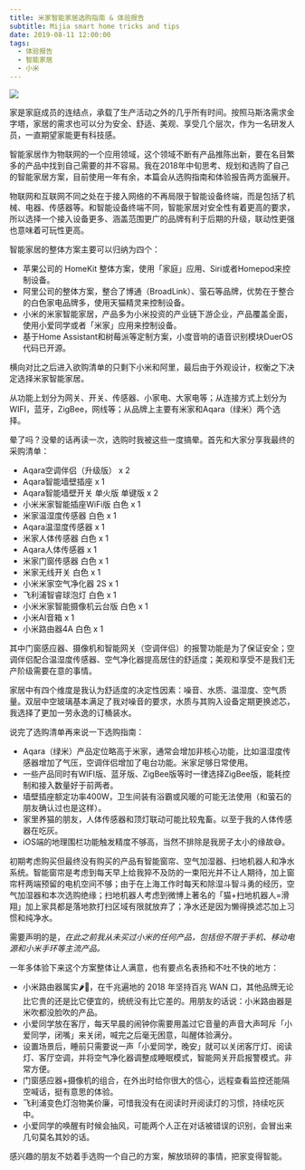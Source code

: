 ```yaml
---
title: 米家智能家居选购指南 & 体验报告
subtitle: Mijia smart home tricks and tips
date: 2019-08-11 12:00:00
tags:
  - 体验报告
  - 智能家居
  - 小米
---
```


![](http://pwj4lonpu.bkt.clouddn.com/mijia-smart-home.jpg)

家是家庭成员的连结点，承载了生产活动之外的几乎所有时间。按照马斯洛需求金字塔，家居的需求也可以分为安全、舒适、美观、享受几个层次，作为一名研发人员，一直期望家能更有科技感。

智能家居作为物联网的一个应用领域，这个领域不断有产品推陈出新，要在名目繁多的产品中找到自己需要的并不容易。我在2018年中旬思考、规划和选购了自己的智能家居方案，目前使用一年有余，本篇会从选购指南和体验报告两方面展开。

物联网和互联网不同之处在于接入网络的不再局限于智能设备终端，而是包括了机械、电器、传感器等。和智能设备终端不同，智能家居对安全性有着更高的要求，所以选择一个接入设备更多、涵盖范围更广的品牌有利于后期的升级，联动性更强也意味着可玩性更高。

智能家居的整体方案主要可以归纳为四个：

- 苹果公司的 HomeKit 整体方案，使用「家庭」应用、Siri或者Homepod来控制设备。
- 阿里公司的整体方案，整合了博通（BroadLink）、萤石等品牌，优势在于整合的白色家电品牌多，使用天猫精灵来控制设备。
- 小米的米家智能家居，产品多为小米投资的产业链下游企业，产品覆盖全面，使用小爱同学或者「米家」应用来控制设备。
- 基于Home Assistant和树莓派等定制方案，小度音响的语音识别模块DuerOS代码已开源。

横向对比之后进入欲购清单的只剩下小米和阿里，最后由于外观设计，权衡之下决定选择米家智能家居。

从功能上划分为网关、开关、传感器、小家电、大家电等；从连接方式上划分为WIFI，蓝牙，ZigBee，网线等；从品牌上主要有米家和Aqara（绿米）两个选择。

晕了吗？没晕的话再读一次，选购时我被这些一度搞晕。首先和大家分享我最终的采购清单：

- Aqara空调伴侣（升级版） x 2
- Aqara智能墙壁插座 x 1
- Aqara智能墙壁开关 单火版 单键版 x 2
- 小米米家智能插座WiFi版 白色 x 1
- 米家温湿度传感器 白色 x 1
- Aqara温湿度传感器 x 1
- 米家人体传感器 白色 x 1
- Aqara人体传感器 x 1
- 米家门窗传感器 白色 x 1
- 米家无线开关 白色 x 1
- 小米米家空气净化器 2S x 1
- 飞利浦智睿球泡灯 白色 x 1
- 小米米家智能摄像机云台版 白色 x 1
- 小米AI音箱 x 1
- 小米路由器4A 白色 x 1

其中门窗感应器、摄像机和智能网关（空调伴侣）的报警功能是为了保证安全；空调伴侣配合温湿度传感器、空气净化器提高居住的舒适度；美观和享受不是我们无产阶级需要在意的事情。

家居中有四个维度是我认为舒适度的决定性因素：噪音、水质、温湿度、空气质量。双层中空玻璃基本满足了我对噪音的要求，水质与其购入设备定期更换滤芯，我选择了更加一劳永逸的订桶装水。

说完了选购清单再来说一下选购指南：

- Aqara（绿米）产品定位略高于米家，通常会增加非核心功能，比如温湿度传感器增加了气压，空调伴侣增加了电台功能。米家足够日常使用。
- 一些产品同时有WIFI版、蓝牙版、ZigBee版等时一律选择ZigBee版，能耗控制和接入数量好于前两者。
- 墙壁插座额定功率400W，卫生间装有浴霸或风暖的可能无法使用（和萤石的朋友确认过也是这样）。
- 家里养猫的朋友，人体传感器和顶灯联动可能比较鬼畜。以至于我的人体传感器在吃灰。
- iOS端的地理围栏功能触发精度不够高，当然不排除是我房子太小的缘故😅。

初期考虑购买但最终没有购买的产品有智能窗帘、空气加湿器、扫地机器人和净水系统。智能窗帘是考虑到每天早上给我猝不及防的一束阳光并不让人期待，加上窗帘杆两端预留的电机空间不够；由于在上海工作时每天和除湿斗智斗勇的经历，空气加湿器和本次选购绝缘；扫地机器人考虑到微博上著名的「猫+扫地机器人=滑翔」加上家具都是落地款打扫区域有限就放弃了；净水还是因为懒得换滤芯加上习惯和纯净水。

需要声明的是，*在此之前我从未买过小米的任何产品，包括但不限于手机、移动电源和小米手环等主流产品。*

一年多体验下来这个方案整体让人满意，也有要点名表扬和不吐不快的地方：

- 小米路由器属实🌶️🐔，在千兆遍地的 2018 年坚持百兆 WAN 口，其他品牌无论比它贵的还是比它便宜的，统统没有比它差的。用朋友的话说：小米路由器是米吹都没脸吹的产品。
- 小爱同学放在客厅，每天早晨的闹钟你需要用盖过它音量的声音大声呵斥「小爱同学，闭嘴」来关闭，喊完之后毫无困意，叫醒体验满分。
- 设置场景后，睡前只需要说一声「小爱同学，晚安」就可以关闭客厅灯、阅读灯、客厅空调，并将空气净化器调整成睡眠模式，智能网关开启报警模式。非常方便。
- 门窗感应器+摄像机的组合，在外出时给你很大的信心，远程查看监控还能隔空喊话，挺有意思的体验。
- 飞利浦变色灯泡物美价廉，可惜我没有在阅读时开阅读灯的习惯，持续吃灰中。
- 小爱同学的唤醒有时候会抽风，可能两个人正在对话被错误的识别，会冒出来几句莫名其妙的话。

感兴趣的朋友不妨着手选购一个自己的方案，解放琐碎的事情，把家变得智能。

